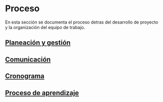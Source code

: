 # Proceso 

En esta sección se documenta el proceso detras del desarrollo de proyecto y la organización del equipo de trabajo.

## [Planeación y gestión](./1-planeacion-y-gestion)
## [Comunicación](./2-comunicaciones)
## [Cronograma](./3-cronograma)
## [Proceso de aprendizaje](./4-proceso-de-aprendizaje)

<!--## [Gestion de riesgos](4-gestion-de-riesgos.md)-->